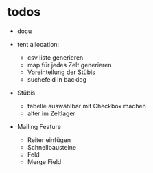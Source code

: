 # todos

- docu
- tent allocation:
  - csv liste generieren
  - map für jedes Zelt generieren
  - Voreinteilung der Stübis
  - suchefeld in backlog

- Stübis
  - tabelle auswählbar mit Checkbox machen
  - alter im Zeltlager

- Mailing Feature
	- Reiter einfügen
	- Schnellbausteine
	- Feld
	- Merge Field

